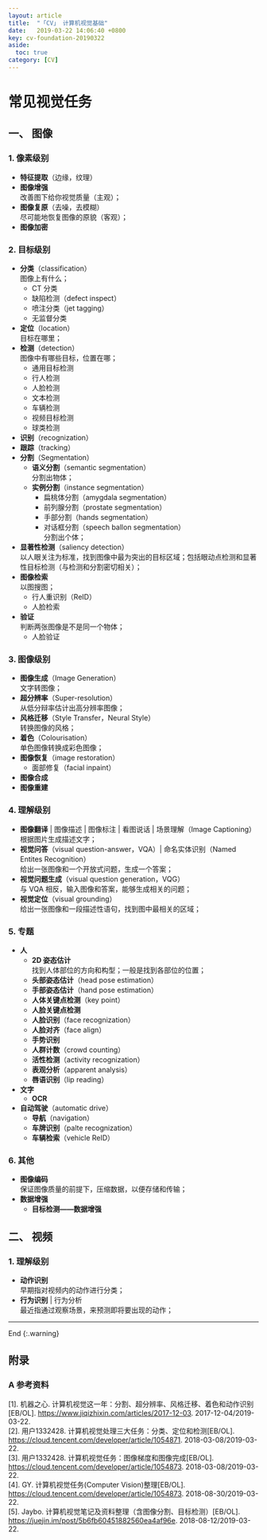 ```yaml
---
layout: article
title:  "「CV」 计算机视觉基础"
date:   2019-03-22 14:06:40 +0800
key: cv-foundation-20190322
aside:
  toc: true
category: [CV]
---
```


# 常见视觉任务
## 一、 图像
### 1. 像素级别
- **特征提取**（边缘，纹理）  
- **图像增强**  
改善图下给你视觉质量（主观）；   
- **图像复原**（去噪，去模糊）  
尽可能地恢复图像的原貌（客观）；   
- **图像加密**  


### 2. 目标级别
- **分类**（classification）    
图像上有什么；   
  - CT 分类  
  - 缺陷检测（defect inspect）   
  - 喷注分类（jet tagging）   
  - 无监督分类   
- **定位**（location）  
目标在哪里；   
- **检测**（detection）   
图像中有哪些目标，位置在哪；   
  - 通用目标检测     
  - 行人检测  
  - 人脸检测   
  - 文本检测   
  - 车辆检测  
  - 视频目标检测   
  - 球类检测   
- **识别**（recognization）  
- **跟踪**（tracking）
- **分割**（Segmentation）    
  - **语义分割**（semantic segmentation）    
  分割出物体；   
  - **实例分割**（instance segmentation）       
    - 扁桃体分割（amygdala segmentation）  
    - 前列腺分割（prostate segmentation）  
    - 手部分割（hands segmentation）  
    - 对话框分割（speech ballon segmentation）  
  分割出个体；    
- **显著性检测**（saliency detection）  
以人眼关注为标准，找到图像中最为突出的目标区域；包括眼动点检测和显著性目标检测（与检测和分割密切相关）；   
- **图像检索**  
以图搜图；   
  - 行人重识别（ReID）    
  - 人脸检索   
- **验证**  
判断两张图像是不是同一个物体；   
  - 人脸验证


### 3. 图像级别
- **图像生成**（Image Generation）  
文字转图像；   
- **超分辨率**（Super-resolution）    
从低分辩率估计出高分辨率图像；   
- **风格迁移**（Style Transfer，Neural Style）  
转换图像的风格；    
- **着色**（Colourisation）  
单色图像转换成彩色图像；   
- **图像恢复**（image restoration）   
  - 面部修复（facial inpaint）   
- **图像合成**   
- **图像重建**   



### 4. 理解级别
- **图像翻译** | 图像描述 | 图像标注 | 看图说话 | 场景理解（Image Captioning）     
根据图片生成描述文字；  
- **视觉问答**（visual question-answer，VQA）| 命名实体识别（Named Entites Recognition）   
给出一张图像和一个开放式问题，生成一个答案；   
- **视觉问题生成**（visual question generation，VQG）  
与 VQA 相反，输入图像和答案，能够生成相关的问题；   
- **视觉定位**（visual grounding）   
给出一张图像和一段描述性语句，找到图中最相关的区域；   


### 5. 专题
- **人**  
  - **2D 姿态估计**  
  找到人体部位的方向和构型；一般是找到各部位的位置；  
  - **头部姿态估计**（head pose estimation）   
  - **手部姿态估计**（hand pose estimation）   
  - **人体关键点检测**（key point）
  - **人脸关键点检测**   
  - **人脸识别**（face recognization）   
  - **人脸对齐**（face align）   
  - **手势识别**   
  - **人群计数**（crowd counting）   
  - **活性检测**（activity recognization）   
  - **表观分析**（apparent analysis）   
  - **唇语识别**（lip reading）
- **文字**   
  - **OCR**   
- **自动驾驶**（automatic drive）   
  - **导航**（navigation）   
  - **车牌识别**（palte recognization）  
  - **车辆检索**（vehicle ReID）  


### 6. 其他
- **图像编码**  
保证图像质量的前提下，压缩数据，以便存储和传输；   
- **数据增强**    
  - **目标检测——数据增强**  


## 二、 视频
### 1. 理解级别
- **动作识别**  
早期指对视频内的动作进行分类；   
- **行为识别** | 行为分析  
最近指通过观察场景，来预测即将要出现的动作；    



-------------------  
 End
{:.warning}  


## 附录
### A 参考资料
[1]. 机器之心. 计算机视觉这一年：分割、超分辨率、风格迁移、着色和动作识别[EB/OL]. <https://www.jiqizhixin.com/articles/2017-12-03>. 2017-12-04/2019-03-22.   
[2]. 用户1332428. 计算机视觉处理三大任务：分类、定位和检测[EB/OL]. <https://cloud.tencent.com/developer/article/1054871>. 2018-03-08/2019-03-22.    
[3].  用户1332428. 计算机视觉任务：图像梯度和图像完成[EB/OL]. <https://cloud.tencent.com/developer/article/1054873>. 2018-03-08/2019-03-22.    
[4]. GY. 计算机视觉任务(Computer Vision)整理[EB/OL]. <https://cloud.tencent.com/developer/article/1054873>. 2018-08-30/2019-03-22.    
[5]. Jaybo. 计算机视觉笔记及资料整理（含图像分割、目标检测）[EB/OL]. <https://juejin.im/post/5b6fb60451882560ea4af96e>. 2018-08-12/2019-03-22.    
